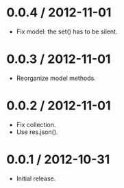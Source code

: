 
0.0.4 / 2012-11-01 
==================

  * Fix model: the set() has to be silent.

0.0.3 / 2012-11-01 
==================

  * Reorganize model methods.

0.0.2 / 2012-11-01 
==================

  * Fix collection.
  * Use res.json().

0.0.1 / 2012-10-31
==================

  * Initial release.
